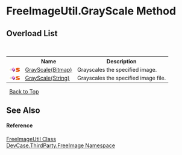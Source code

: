 # FreeImageUtil.GrayScale Method 
 


## Overload List
&nbsp;<table><tr><th></th><th>Name</th><th>Description</th></tr><tr><td>![Public method](media/pubmethod.gif "Public method")![Static member](media/static.gif "Static member")</td><td><a href="M_DevCase_ThirdParty_FreeImage_FreeImageUtil_GrayScale">GrayScale(Bitmap)</a></td><td>
Grayscales the specified image.</td></tr><tr><td>![Public method](media/pubmethod.gif "Public method")![Static member](media/static.gif "Static member")</td><td><a href="M_DevCase_ThirdParty_FreeImage_FreeImageUtil_GrayScale_1">GrayScale(String)</a></td><td>
Grayscales the specified image file.</td></tr></table>&nbsp;
<a href="#freeimageutil.grayscale-method">Back to Top</a>

## See Also


#### Reference
<a href="T_DevCase_ThirdParty_FreeImage_FreeImageUtil">FreeImageUtil Class</a><br /><a href="N_DevCase_ThirdParty_FreeImage">DevCase.ThirdParty.FreeImage Namespace</a><br />